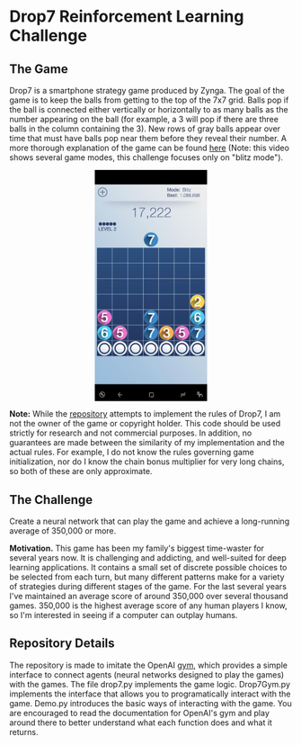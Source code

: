 # Drop7 Reinforcement Learning Challenge

## The Game

Drop7 is a smartphone strategy game produced by Zynga. The goal of the game is to keep the balls from getting to the top of the 7x7 grid. Balls pop if the ball is connected either vertically or horizontally to as many balls as the number appearing on the ball (for example, a 3 will pop if there are three balls in the column containing the 3). New rows of gray balls appear over time that must have balls pop near them before they reveal their number. A more thorough explanation of the game can be found [here]( https://www.youtube.com/watch?v=L_RLjEruSx8) (Note: this video shows several game modes, this challenge focuses only on "blitz mode").

<p align="center">
<img src="Drop7Screenshot.jpg" alt="screenshot" width="200" align="middle"/>
</p>
  
**Note:** While the [repository](https://github.com/jntrcs/Drop7ReinforcementLearning) attempts to implement the rules of Drop7, I am not the owner of the game or copyright holder. This code should be used strictly for research and not commercial purposes. In addition, no guarantees are made between the similarity of my implementation and the actual rules. For example, I do not know the rules governing game initialization, nor do I know the chain bonus multiplier for very long chains, so both of these are only approximate. 

## The Challenge
Create a neural network that can play the game and achieve a long-running average of 350,000 or more. 

**Motivation.** This game has been my family's biggest time-waster for several years now. It is challenging and addicting, and well-suited for deep learning applications. It contains a small set of discrete possible choices to be selected from each turn, but many different patterns make for a variety of strategies during different stages of the game. For the last several years I've maintained an average score of around 350,000 over several thousand games. 350,000 is the highest average score of any human players I know, so I'm interested in seeing if a computer can outplay humans.

## Repository Details
The repository is made to imitate the OpenAI [gym](http://gym.openai.com/), which provides a simple interface to connect agents (neural networks designed to play the games) with the games. The file drop7.py implements the game logic. Drop7Gym.py implements the interface that allows you to programatically interact with the game. Demo.py introduces the basic ways of interacting with the game. You are encouraged to read the documentation for OpenAI's gym and play around there to better understand what each function does and what it returns. 

